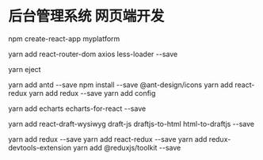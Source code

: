 # 后台管理系统  网页端开发

npm create-react-app myplatform

yarn add react-router-dom axios less-loader --save
<!-- 暴露配置 -->
yarn eject 

yarn add antd --save
npm install --save @ant-design/icons
yarn add react-redux
yarn add redux --save
yarn add config

yarn add echarts echarts-for-react --save
<!-- 富文本 -->
yarn add react-draft-wysiwyg draft-js draftjs-to-html html-to-draftjs --save

yarn add redux --save
yarn add react-redux --save
yarn add redux-devtools-extension
yarn add  @reduxjs/toolkit --save

